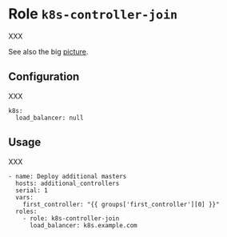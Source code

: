 # Role `k8s-controller-join`

XXX

See also the big [picture](../../docs/roles.md).

## Configuration

XXX

```ansible
k8s:
  load_balancer: null
```

## Usage

XXX

```ansible
- name: Deploy additional masters
  hosts: additional_controllers
  serial: 1
  vars:
    first_controller: "{{ groups['first_controller'][0] }}"
  roles:
    - role: k8s-controller-join
      load_balancer: k8s.example.com
```
